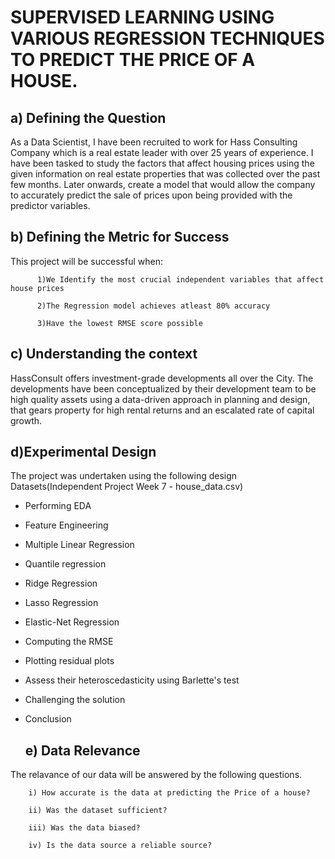 
# SUPERVISED LEARNING USING VARIOUS REGRESSION TECHNIQUES TO PREDICT THE PRICE OF A HOUSE.

   ## a) Defining the Question
As a Data Scientist, I have been recruited to work for Hass Consulting Company which is a real estate leader with over 25 years of experience. I have been tasked to study the factors that affect housing prices using the given information on real estate properties that was collected over the past few months. Later onwards, create a model that would allow the company to accurately predict the sale of prices upon being provided with the predictor variables.

   ## b) Defining the Metric for Success
This project will be successful when:

          1)We Identify the most crucial independent variables that affect house prices

          2)The Regression model achieves atleast 80% accuracy

          3)Have the lowest RMSE score possible
          

   ## c) Understanding the context
HassConsult offers investment-grade developments all over the City. The developments have been conceptualized by their development team to be high quality assets using a data-driven approach in planning and design, that gears property for high rental returns and an escalated rate of capital growth.

   ## d)Experimental Design
The project was undertaken using the following design Datasets(Independent Project Week 7 - house_data.csv)

* Performing EDA

* Feature Engineering

* Multiple Linear Regression

* Quantile regression

* Ridge Regression

* Lasso Regression

* Elastic-Net Regression

* Computing the RMSE

* Plotting residual plots

* Assess their heteroscedasticity using Barlette's test

* Challenging the solution

* Conclusion

   ## e) Data Relevance
The relavance of our data will be answered by the following questions.

        i) How accurate is the data at predicting the Price of a house?

        ii) Was the dataset sufficient?

        iii) Was the data biased?

        iv) Is the data source a reliable source?